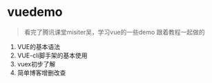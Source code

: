 # vuedemo
> 看完了腾讯课堂misiter吴，学习vue的一些demo
跟着教程一起做的
1. VUE的基本语法
2. VUE-cli脚手架的基本使用
3. vuex初步了解
4. 简单博客增删改查
